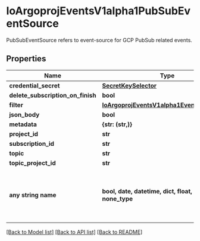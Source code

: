 # IoArgoprojEventsV1alpha1PubSubEventSource

PubSubEventSource refers to event-source for GCP PubSub related events.

## Properties
Name | Type | Description | Notes
------------ | ------------- | ------------- | -------------
**credential_secret** | [**SecretKeySelector**](SecretKeySelector.md) |  | [optional] 
**delete_subscription_on_finish** | **bool** |  | [optional] 
**filter** | [**IoArgoprojEventsV1alpha1EventSourceFilter**](IoArgoprojEventsV1alpha1EventSourceFilter.md) |  | [optional] 
**json_body** | **bool** |  | [optional] 
**metadata** | **{str: (str,)}** |  | [optional] 
**project_id** | **str** |  | [optional] 
**subscription_id** | **str** |  | [optional] 
**topic** | **str** |  | [optional] 
**topic_project_id** | **str** |  | [optional] 
**any string name** | **bool, date, datetime, dict, float, int, list, str, none_type** | any string name can be used but the value must be the correct type | [optional]

[[Back to Model list]](../README.md#documentation-for-models) [[Back to API list]](../README.md#documentation-for-api-endpoints) [[Back to README]](../README.md)


